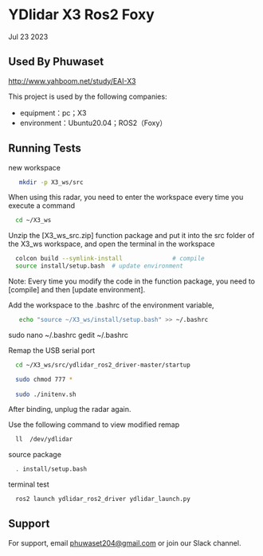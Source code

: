 
# YDlidar X3 Ros2 Foxy 

Jul 23 2023


## Used By Phuwaset 
http://www.yahboom.net/study/EAI-X3

This project is used by the following companies:

- equipment：pc；X3
- environment：Ubuntu20.04；ROS2（Foxy）


## Running Tests

new workspace

```bash
   mkdir -p X3_ws/src
```


When using this radar, you need to enter the workspace every time you execute a command

```bash
  cd ~/X3_ws
```

Unzip the [X3_ws_src.zip] function package and put it into the src folder of the X3_ws workspace, and open the terminal in the workspace

```bash
  colcon build --symlink-install              # compile
  source install/setup.bash  # update environment
```

Note: Every time you modify the code in the function package, you need to [compile] and then [update environment].

Add the workspace to the .bashrc of the environment variable,

```bash
   echo "source ~/X3_ws/install/setup.bash" >> ~/.bashrc
```
sudo nano ~/.bashrc
gedit ~/.bashrc

Remap the USB serial port

```bash
  cd ~/X3_ws/src/ydlidar_ros2_driver-master/startup

  sudo chmod 777 *
  
  sudo ./initenv.sh
```

After binding, unplug the radar again.

Use the following command to view modified remap

```bash
  ll  /dev/ydlidar
```
source package

```bash
  . install/setup.bash
```
terminal test

```bash
  ros2 launch ydlidar_ros2_driver ydlidar_launch.py
```

## Support

For support, email phuwaset204@gmail.com or join our Slack channel.

